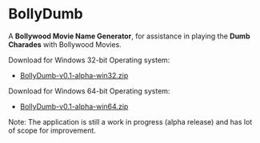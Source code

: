 # BollyDumb
A **Bollywood Movie Name Generator**, for assistance in playing the **Dumb Charades** with Bollywood Movies.


Download for Windows 32-bit Operating system:
- [BollyDumb-v0.1-alpha-win32.zip](https://github.com/ravigupta-art/BollyDumb/raw/master/bin/BollyDumb-v0.1-alpha-win32.zip)

Download for Windows 64-bit Operating system:
- [BollyDumb-v0.1-alpha-win64.zip](https://github.com/ravigupta-art/BollyDumb/raw/master/bin/BollyDumb-v0.1-alpha-win64.zip)

Note: The application is still a work in progress (alpha release) and has lot of scope for improvement. 
